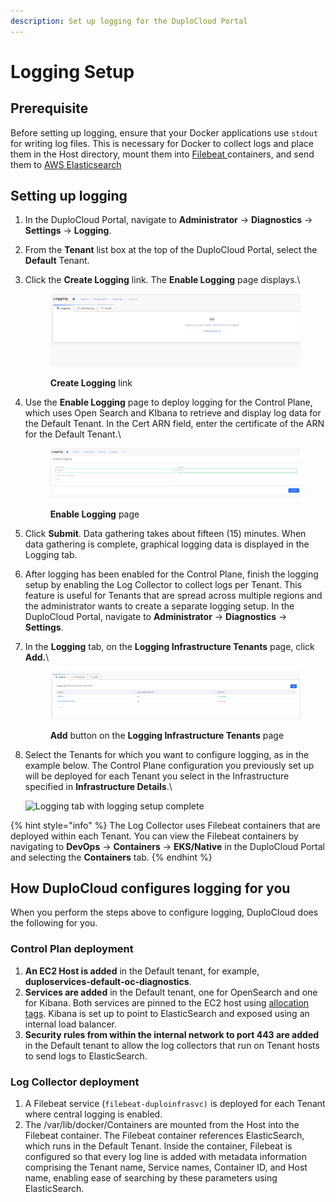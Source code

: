 ```yaml
---
description: Set up logging for the DuploCloud Portal
---
```


# Logging Setup

## Prerequisite&#x20;

Before setting up logging, ensure that your Docker applications use `stdout` for writing log files.  This is necessary for Docker to collect logs and place them in the Host directory, mount them into [Filebeat ](https://www.elastic.co/beats/filebeat)containers, and send them to [AWS Elasticsearch](https://aws.amazon.com/what-is/elasticsearch/)

## Setting up logging&#x20;

1. In the DuploCloud Portal, navigate to **Administrator** -> **Diagnostics** -> **Settings** -> **Logging**.
2. From the **Tenant** list box at the top of the DuploCloud Portal, select the **Default** Tenant.
3.  Click the **Create Logging** link. The **Enable Logging** page displays.\


    <div align="left">

    <figure><img src="../../../.gitbook/assets/image (2) (2).png" alt=""><figcaption><p><strong>Create Logging</strong> link</p></figcaption></figure>

    </div>


4.  Use the **Enable Logging** page to deploy logging for the Control Plane, which uses Open Search and KIbana to retrieve and display log data for the Default Tenant. In the Cert ARN field, enter the certificate of the ARN for the Default Tenant.\


    <div align="left">

    <figure><img src="../../../.gitbook/assets/image (24).png" alt=""><figcaption><p><strong>Enable Logging</strong> page</p></figcaption></figure>

    </div>


5. Click **Submit**. Data gathering takes about fifteen (15) minutes. When data gathering is complete, graphical logging data is displayed in the Logging tab.&#x20;
6. After logging has been enabled for the Control Plane, finish the logging setup by enabling the Log Collector to collect logs per Tenant. This feature is useful for Tenants that are spread across multiple regions and the administrator wants to create a separate logging setup. In the DuploCloud Portal, navigate to **Administrator** -> **Diagnostics** -> **Settings**. &#x20;
7.  In the **Logging** tab, on the **Logging Infrastructure Tenants** page, click **Add.**\


    <figure><img src="../../../.gitbook/assets/image (1) (4).png" alt=""><figcaption><p><strong>Add</strong> button on the <strong>Logging Infrastructure Tenants</strong> page</p></figcaption></figure>
8.  Select the Tenants for which you want to configure logging, as in the example below. The Control Plane configuration you previously set up will be deployed for each Tenant you select in the Infrastructure specified in **Infrastructure Details**.\


    ![Logging tab with logging setup complete](<../../../.gitbook/assets/image (15) (1) (1).png>)

{% hint style="info" %}
&#x20;The Log Collector uses Filebeat containers that are deployed within each Tenant. You can view the Filebeat containers by navigating to **DevOps** -> **Containers** -> **EKS/Native** in the DuploCloud Portal and selecting the **Containers** tab.
{% endhint %}

## How DuploCloud configures logging for you

When you perform the steps above to configure logging, DuploCloud does the following for you.

### Control Plan deployment

1. **An EC2 Host is added** in the Default tenant, for example, **duploservices-default-oc-diagnostics**.
2. **Services are added** in the Default tenant, one for OpenSearch and one for Kibana. Both services are pinned to the EC2 host using [allocation tags](../../../extras/creating-advanced-functions.md). Kibana is set up to point to ElasticSearch and exposed using an internal load balancer.
3. **Security rules from within the internal network to port 443 are added** in the Default tenant to allow the log collectors that run on Tenant hosts to send logs to ElasticSearch. &#x20;

### Log Collector deployment

1. A Filebeat service (`filebeat-duploinfrasvc)` is deployed for each Tenant where central logging is enabled.&#x20;
2. The /var/lib/docker/Containers are mounted from the Host into the Filebeat container. The Filebeat container references ElasticSearch, which runs in the Default Tenant. Inside the container, Filebeat is configured so that every log line is added with metadata information comprising the Tenant name, Service names, Container ID, and Host name, enabling ease of searching by these parameters using ElasticSearch.   &#x20;
